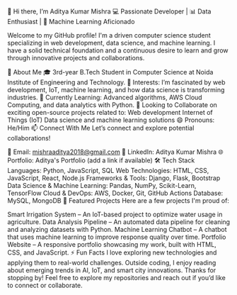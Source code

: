 👋 Hi there, I’m Aditya Kumar Mishra
💻 Passionate Developer | 📊 Data Enthusiast | 🤖 Machine Learning Aficionado

Welcome to my GitHub profile! I'm a driven computer science student specializing in web development, data science, and machine learning. I have a solid technical foundation and a continuous desire to learn and grow through innovative projects and collaborations.

🚀 About Me
🎓 3rd-year B.Tech Student in Computer Science at Noida Institute of Engineering and Technology.
👀 Interests: I’m fascinated by web development, IoT, machine learning, and how data science is transforming industries.
🌱 Currently Learning: Advanced algorithms, AWS Cloud Computing, and data analytics with Python.
💼 Looking to Collaborate on exciting open-source projects related to:
Web development
Internet of Things (IoT)
Data science and machine learning solutions
😄 Pronouns: He/Him
📫 Connect With Me
Let’s connect and explore potential collaborations!

📧 Email: mishraaditya2018@gmail.com
💼 LinkedIn: Aditya Kumar Mishra
🌐 Portfolio: Aditya's Portfolio (add a link if available)
🛠️ Tech Stack
Languages: Python, JavaScript, SQL
Web Technologies: HTML, CSS, JavaScript, React, Node.js
Frameworks & Tools: Django, Flask, Bootstrap
Data Science & Machine Learning: Pandas, NumPy, Scikit-Learn, TensorFlow
Cloud & DevOps: AWS, Docker, Git, GitHub Actions
Database: MySQL, MongoDB
🌟 Featured Projects
Here are a few projects I'm proud of:

Smart Irrigation System – An IoT-based project to optimize water usage in agriculture.
Data Analysis Pipeline – An automated data pipeline for cleaning and analyzing datasets with Python.
Machine Learning Chatbot – A chatbot that uses machine learning to improve response quality over time.
Portfolio Website – A responsive portfolio showcasing my work, built with HTML, CSS, and JavaScript.
⚡ Fun Facts
I love exploring new technologies and applying them to real-world challenges.
Outside coding, I enjoy reading about emerging trends in AI, IoT, and smart city innovations.
Thanks for stopping by! Feel free to explore my repositories and reach out if you’d like to connect or collaborate.

